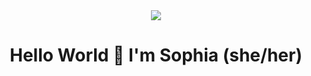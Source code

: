 <div id="header" align="center">
<img src="https://media.giphy.com/media/emGDBYPZ2mVrsS1biZ/giphy.gif"><img/>
<h1>Hello World 👋 I'm Sophia (she/her) <h1/>
</div>


<!--
- 🔭 I’m currently working on ...
- 🌱 I’m currently learning ...
- 👯 I’m looking to collaborate on ...
- 🤔 I’m looking for help with ...
- 💬 Ask me about ...
- 📫 How to reach me: ...
- 😄 Pronouns: ...
- ⚡ Fun fact: ...
-->
